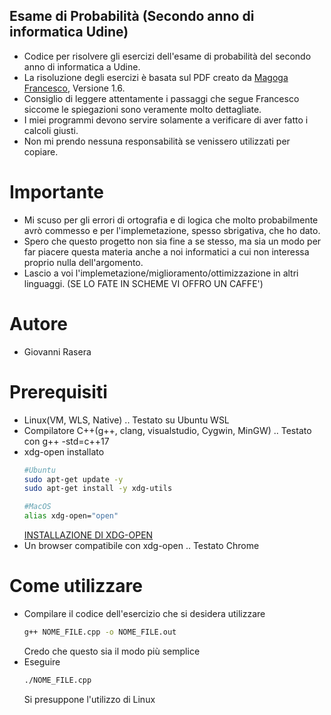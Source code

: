 ## Esame di Probabilità (Secondo anno di informatica Udine)
- Codice per risolvere gli esercizi dell'esame di probabilità del secondo anno di informatica a Udine.
- La risoluzione degli esercizi è basata sul PDF creato da [Magoga Francesco](), Versione 1.6.
- Consiglio di leggere attentamente i passaggi che segue Francesco siccome le spiegazioni sono veramente molto 
dettagliate.
- I miei programmi devono servire solamente a verificare di aver fatto i calcoli giusti.
- Non mi prendo nessuna responsabilità se venissero utilizzati per copiare.

# Importante
- Mi scuso per gli errori di ortografia e di logica che molto probabilmente avrò commesso e per l'implemetazione, spesso sbrigativa, che ho dato.
- Spero che questo progetto non sia fine a se stesso, ma sia un modo per far piacere questa materia anche a noi informatici a cui non interessa proprio nulla dell'argomento.
- Lascio a voi l'implemetazione/miglioramento/ottimizzazione in altri linguaggi. (SE LO FATE IN SCHEME VI OFFRO UN CAFFE')

# Autore
- Giovanni Rasera

# Prerequisiti
- Linux(VM, WLS, Native)                                    .. Testato su Ubuntu WSL
- Compilatore C++(g++, clang, visualstudio, Cygwin, MinGW)  .. Testato con  g++ -std=c++17
- xdg-open installato
    ```bash
    #Ubuntu
    sudo apt-get update -y
    sudo apt-get install -y xdg-utils
    ```
    ```bash
    #MacOS 
    alias xdg-open="open" 
    ```
    [INSTALLAZIONE DI XDG-OPEN](https://zoomadmin.com/HowToInstall/UbuntuPackage/xdg-utils)
- Un browser compatibile con xdg-open                       .. Testato Chrome

# Come utilizzare
- Compilare il codice dell'esercizio che si desidera utilizzare
    ```bash
    g++ NOME_FILE.cpp -o NOME_FILE.out
    ```
    Credo che questo sia il modo più semplice
- Eseguire
    ```bash
    ./NOME_FILE.cpp
    ```
    Si presuppone l'utilizzo di Linux